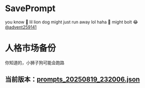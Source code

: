 # SavePrompt
you know 🫠 lil lion dog might just run away lol
haha 🐶 might bolt 😂 [@advent259141](https://github.com/advent259141)

# 人格市场备份
你知道的，小狮子狗可能会跑路

## 当前版本：[prompts_20250819_232006.json](https://github.com/Larch-C/SavePrompt/blob/main/prompts_20250819_232006.json)
